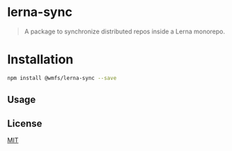 # lerna-sync

> A package to synchronize distributed repos inside a Lerna monorepo.

# Installation

``` bash
npm install @wmfs/lerna-sync --save
```

## <a name="Usage"></a> Usage

## <a name='license'></a>License
[MIT](https://github.com/wmfs/lerna-sync/blob/master/LICENSE)
